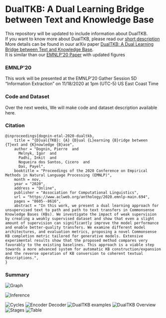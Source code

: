 # DualTKB: A Dual Learning Bridge between Text and Knowledge Base

This repository will be updated to include information about DualTKB.  
If you want to know more about DualTKB, please read our [short description]()  
More details can be found in ouur arXiv paper [DualTKB: A Dual Learning Bridge between Text and Knowledge Base](https://arxiv.org/abs/2010.14660).  
It is similar than our [EMNLP'20 Paper](https://www.aclweb.org/anthology/2020.emnlp-main.694/) with updated figures  

### EMNLP'20
This work will be presented at the EMNLP’20 Gather Session 5D “Information Extraction” on 11/18/2020 at 1pm (UTC-5) US East Coast Time  


### Code and Dataset
Over the next weeks, We will make code and dataset description available here.


### Citation
```
@inproceedings{dognin-etal-2020-dualtkb,
    title = "{D}ual{TKB}: {A} {D}ual {L}earning {B}ridge between {T}ext and {K}nowledge {B}ase",
    author = "Dognin, Pierre  and
      Melnyk, Igor  and
      Padhi, Inkit  and
      Nogueira dos Santos, Cicero  and
      Das, Payel",
    booktitle = "Proceedings of the 2020 Conference on Empirical Methods in Natural Language Processing (EMNLP)",
    month = nov,
    year = "2020",
    address = "Online",
    publisher = "Association for Computational Linguistics",
    url = "https://www.aclweb.org/anthology/2020.emnlp-main.694",
    pages = "8605--8616",
    abstract = "In this work, we present a dual learning approach for unsupervised text to path and path to text transfers in Commonsense Knowledge Bases (KBs). We investigate the impact of weak supervision by creating a weakly supervised dataset and show that even a slight amount of supervision can significantly improve the model performance and enable better-quality transfers. We examine different model architectures, and evaluation metrics, proposing a novel Commonsense KB completion metric tailored for generative models. Extensive experimental results show that the proposed method compares very favorably to the existing baselines. This approach is a viable step towards a more advanced system for automatic KB construction/expansion and the reverse operation of KB conversion to coherent textual descriptions.",
}
```

### Summary

![Graph](../assets/img/intro_graph.png?raw=true)

![Inference](../assets/img/encdec_anime.gif?raw=true)

![Cycles](../assets/img/dualtkb_cycles-246x300.png?raw=true)
![Encoder Decoder](../assets/img/dualtkb_encdec-300x117.png?raw=true)
![DualTKB examples](../assets/img/dualtkb_examples.jpeg?raw=true)
![DualTKB Overview](../assets/img/dualtkb_overview.png?raw=true)
![Stages](../assets/img/dualtkb_stages-768x247.png?raw=true)
![Table](../assets/img/dualtkb_table.png?raw=true)

